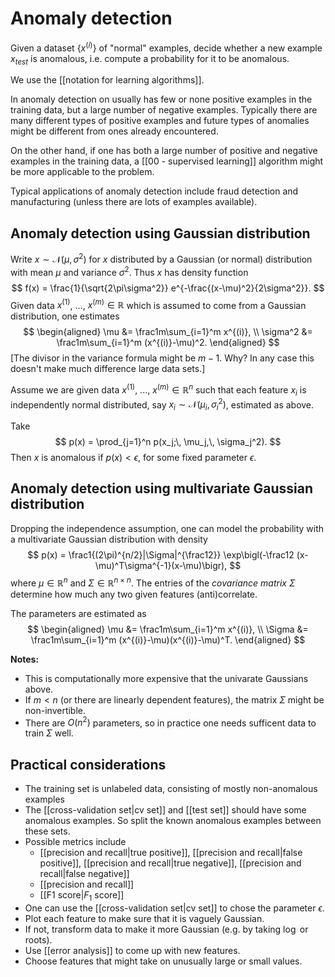 # Anomaly detection

Given a dataset $\{x^{(i)}\}$ of "normal" examples, decide whether a new example $x_{test}$ is anomalous, i.e. compute a probability for it to be anomalous.

We use the [[notation for learning algorithms]].

In anomaly detection on usually has few or none positive examples in the training data, but a large number of negative examples. Typically there are many different types of positive examples and future types of anomalies might be different from ones already encountered.

On the other hand, if one has both a large number of positive and negative examples in the training data, a [[00 - supervised learning]] algorithm might be more applicable to the problem.

Typical applications of anomaly detection include fraud detection and manufacturing (unless there are lots of examples available).

## Anomaly detection using Gaussian distribution

Write $x \sim \mathcal{N}(\mu, \sigma^2)$ for $x$ distributed by a Gaussian (or normal) distribution with mean $\mu$ and variance $\sigma^2$. Thus $x$ has density function
$$
	f(x) = \frac{1}{\sqrt{2\pi\sigma^2}} e^{-\frac{(x-\mu)^2}{2\sigma^2}}.
$$
Given data $x^{(1)}$, ..., $x^{(m)} \in \mathbb{R}$ which is assumed to come from a Gaussian distribution, one estimates
$$
	\begin{aligned}
		\mu &= \frac1m\sum_{i=1}^m x^{(i)}, \\
		\sigma^2 &= \frac1m\sum_{i=1}^m (x^{(i)}-\mu)^2.
	\end{aligned}
$$
[The divisor in the variance formula might be $m-1$. Why? In any case this doesn't make much difference large data sets.]

Assume we are given data $x^{(1)}$, ..., $x^{(m)} \in \mathbb{R}^n$ such that each feature $x_i$ is independently normal distributed, say $x_i \sim \mathcal N(\mu_i, \sigma_i^2)$, estimated as above.

Take
$$
	p(x) = \prod_{j=1}^n p(x_j;\, \mu_j,\, \sigma_j^2).
$$
Then $x$ is anomalous if $p(x) < \epsilon$, for some fixed parameter $\epsilon$.

## Anomaly detection using multivariate Gaussian distribution

Dropping the independence assumption, one can model the probability with a multivariate Gaussian distribution with density
$$
	p(x) = \frac1{(2\pi)^{n/2}|\Sigma|^{\frac12}} \exp\bigl(-\frac12 (x-\mu)^T\sigma^{-1}(x-\mu)\bigr),
$$
where $\mu \in \mathbb{R}^n$ and $\Sigma \in \mathbb{R}^{n \times n}$. The entries of the *covariance matrix* $\Sigma$ determine how much any two given features (anti)correlate.

The parameters are estimated as
$$
	\begin{aligned}
		\mu &= \frac1m\sum_{i=1}^m x^{(i)}, \\
		\Sigma &= \frac1m\sum_{i=1}^m (x^{(i)}-\mu)(x^{(i)}-\mu)^T.
	\end{aligned}
$$

**Notes:**
- This is computationally more expensive that the univarate Gaussians above.
- If $m < n$ (or there are linearly dependent features), the matrix $\Sigma$ might be non-invertible.
- There are $O(n^2)$ parameters, so in practice one needs sufficent data to train $\Sigma$ well.

## Practical considerations

- The training set is unlabeled data, consisting of mostly non-anomalous examples
- The [[cross-validation set|cv set]] and [[test set]] should have some anomalous examples. So split the known anomalous examples between these sets.
- Possible metrics include
	- [[precision and recall|true positive]], [[precision and recall|false positive]], [[precision and recall|true negative]], [[precision and recall|false negative]]
	- [[precision and recall]]
	- [[F1 score|$F_1$ score]]
- One can use the [[cross-validation set|cv set]] to chose the parameter $\epsilon$.
- Plot each feature to make sure that it is vaguely Gaussian.
- If not, transform data to make it more Gaussian (e.g. by taking $\log$ or roots).
- Use [[error analysis]] to come up with new features.
- Choose features that might take on unusually large or small values.